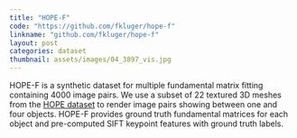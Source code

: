 ```yaml
---
title: "HOPE-F"
code: "https://github.com/fkluger/hope-f"
linkname: "github.com/fkluger/hope-f"
layout: post
categories: dataset
thumbnail: assets/images/04_3897_vis.jpg
---
```

HOPE-F is a synthetic dataset for multiple fundamental matrix fitting containing 4000 image pairs. 
We use a subset of 22 textured 3D meshes from the <a href="https://github.com/swtyree/hope-dataset">HOPE dataset</a> to render image pairs showing between one and four objects.
HOPE-F provides ground truth fundamental matrices for each object and pre-computed SIFT keypoint features with ground truth labels.